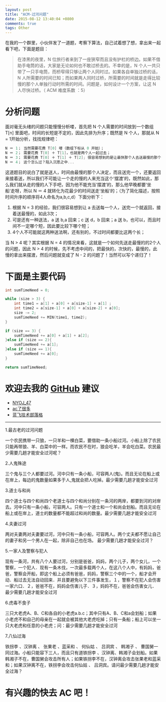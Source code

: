 ```yaml
---
layout: post
title: "ACM-过河问题"
date: 2015-08-12 13:40:04 +0800
comments: true
tags: Other
---
```

在我的一个群里，小伙伴发了一道题，考察下算法，自己试着想了想，拿出来一起看下吧，下面是题目：

>在漆黑的夜里，N 位旅行者来到了一座狭窄而且没有护栏的桥边。如果不借助手电筒的话，大家是无论如何也不敢过桥去的。不幸的是，N 个人一共只带了一只手电筒，而桥窄得只够让两个人同时过。如果各自单独过桥的话，N 人所需要的时间已知；而如果两人同时过桥，所需要的时间就是走得比较慢的那个人单独行动时所需的时间。问题是，如何设计一个方案，让这 N 人尽快过桥。（ ACM 难度系数 ：5）

# 分析问题
面对毫无头绪的问题只能慢慢分析喽，首先把 N 个人需要的时间放到一个数组 T[n] 里面吧，时间的长短是不定的，因此先排为升序；既然是 N 个人，那就从 N = 1开始分析，找找规律吧：

```c
N ＝ 1； 当然需要花费 T[0] 喽（数组下标从 0 开始）；
N ＝ 2； 需要花费 T[0] ＋ T[1]，也就是两个人一起过去；
N ＝ 3； 需要花费 T[0] ＋ T[1] ＋ T[2]; 很容易想到的是让最快那个人去送最慢的那个花费了 T[2]；他返回来花费了 T[0]，然后最快的这个和剩下的这个速度不是很快的一起过去花费了 T[1]；
N ＝ 4； 这个怎么过？陷入沉思之中...
```

这道题目的说白了就是送人，时间由最慢的那个人决定，而且送完一个，还要返回来接着送，所以我们不可能让一个走的慢的人来充当这个‘摆渡’的，既然如此，那么我们就从走的慢的人下手吧，因为他不能充当‘摆渡’的，那么他早晚都要‘坐船’走呀，所以 N ＝ 4 就转化为花最少的时间送走‘坐船’的；（为了简化描述，按照时间升序的顺序将4人命名为a,b,c,d）下面分析下：

1. 根据 N = 3 的经验，我们很容易想到让 a 去送每一个人，送完一个就返回，接着送最慢的，如此3次；
2. 可是还有一种送法，a 送 b,a 回来；c 送 d，b 回来；a 送 b，也可以，而且时间不一定哪个短，因此要比较下哪个短；
3. 4个人不可能就这两种送法啊，还有别的，不过时间都要比这两个长；

当 N > 4 呢？其实根据 N = 4 的情况来看，这就是一个如何先送走最慢的的2个人的问题，因此 N > 4 的时候，先不考虑中间的，把最快的，次快的，最慢的，此慢的拿出来摆渡，然后问题就变成了 N - 2 的问题了！当然可以写个递归了！

# 下面是主要代码

```c
int sumTimeNeed = 0;

while (size > 3) {
    int time1 = a[1] + a[0] + a[size-1] + a[1] ;
    int time2 = a[size-1] + a[0] + a[size-2] + a[0];
	size -= 2;
    sumTimeNeed += MIN(time1, time2);
}

if (size == 3) {
    sumTimeNeed += a[0] + a[1] + a[2];
}else if (size == 2){
    sumTimeNeed += a[1];
}else if (size == 1){
    sumTimeNeed += a[0];
}

return sumTimeNeed;
```

# 欢迎去我的 [GitHub](https://github.com/SummerHanada/ACM) 建议

* [NYOJ_47](http://acm.nyist.net/JudgeOnline/talking.php?pid=47)
* [ac了很多](http://blog.csdn.net/u011550160/article/details/9990909)
* [蓝飞技术部落格](http://ju.outofmemory.cn/entry/23944)

**********

1.最古老的过河问题

一个农民携带一只狼，一只羊和一棵白菜，要借助一条小船过河。小船上除了农民只能再带狼、羊、白菜中的一样。而农民不在时，狼会吃羊，羊会吃白菜。农民最少需要几趟才能安全过河呢？

2.人鬼殊途

三个鬼与三个人都要过河。河中只有一条小船，可容两人(鬼)。而且无论在船上或在岸上，每边的鬼数量如果多于人,鬼就会把人吃掉。最少需要几趟才能安全过河

3.道士与和尚

四个道士与四个和尚四个老道士与四个和尚分别在一条河的两岸，都要到河的对岸去。河中只有一条小船，可容两人。只有一个道士和一个和尚会划船。而且无论在船上或在岸上，道士的数量都不能超过和尚的数量。最少需要几趟才能安全过河


4.夫妻过河

两对夫妻两对夫妻要过河，河中只有一条小船，可容两人。两个丈夫都不愿让自己的妻子和另一个男人在一起，除非自己也在场。
最少需要几趟才能安全过河？

5.一家人及警察与犯人

现有一条河，共有八个人要过河，分别是爸爸，妈妈，两个儿子，两个女儿，一个警察，一个犯人．现有一条木伐，一次最多载两个人，在这八个人中，有妈妈，爸爸，警察会开船，即这个船上必须有爸爸，妈妈，警察三个中的一个，船才会开动．船过去无法自动回来．并且要避免以下三件事发生，１，警察不在犯人会伤害一家六口．２，爸爸不在，妈妈会伤害儿子．３，妈妈不在，爸爸会伤害女儿．
最少需要几趟才能安全过河

6.虎毒不食子

三只大老虎A、B、C和各自的小老虎a.b.c；其中只有A、B、C和a会划船；如果小老虎不和自己的母亲在一起就会被其他大老虎吃掉；只有一条船；船上可以坐一只大老虎和任意的小老虎；问：最少需要几趟才能安全过河


7.八仙过海

铁拐李 、汉钟离 、 张果老 、蓝采和 、 何仙姑 、 吕洞宾 、 韩湘子 、 曹国舅一同过海。小船只能容下三人，而且只有道铁拐李 、汉钟离、韩湘子会划船。如果韩湘子不在，曹国舅会攻击所有人；如果铁拐李不在，汉钟离会攻击张果老和蓝采和；如果汉钟离不在，铁拐李会攻击何仙姑 、 吕洞宾。请问最少需要几趟才能安全过海？

# 有兴趣的快去 AC 吧！
